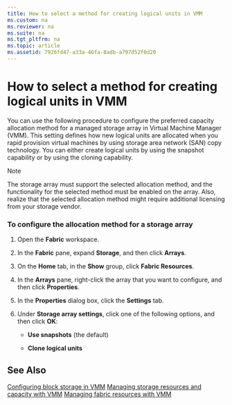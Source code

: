 ```yaml
---
title: How to select a method for creating logical units in VMM
ms.custom: na
ms.reviewer: na
ms.suite: na
ms.tgt_pltfrm: na
ms.topic: article
ms.assetid: 7926fd47-a33a-46fa-8adb-a797d52f0d20
---
```

# How to select a method for creating logical units in VMM
You can use the following procedure to configure the preferred capacity allocation method for a managed storage array in Virtual Machine Manager (VMM). This setting defines how new logical units are allocated when you rapid provision virtual machines by using storage area network (SAN) copy technology. You can either create logical units by using the snapshot capability or by using the cloning capability.

> [!NOTE]
> The storage array must support the selected allocation method, and the functionality for the selected method must be enabled on the array. Also, realize that the selected allocation method might require additional licensing from your storage vendor.

### To configure the allocation method for a storage array

1.  Open the **Fabric** workspace.

2.  In the **Fabric** pane, expand **Storage**, and then click **Arrays**.

3.  On the **Home** tab, in the **Show** group, click **Fabric Resources**.

4.  In the **Arrays** pane, right-click the array that you want to configure, and then click **Properties**.

5.  In the **Properties** dialog box, click the **Settings** tab.

6.  Under **Storage array settings**, click one of the following options, and then click **OK**:

    -   **Use snapshots** (the default)

    -   **Clone logical units**

## See Also
[Configuring block storage in VMM](Configuring-block-storage-in-VMM.md)
[Managing storage resources and capacity with VMM](Managing-storage-resources-and-capacity-with-VMM.md)
[Managing fabric resources with VMM](Managing-fabric-resources-with-VMM.md)


